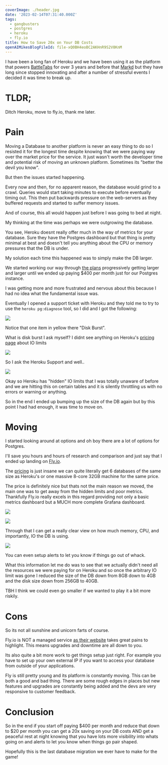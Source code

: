```yaml
---
coverImage: ./header.jpg
date: '2023-02-14T07:31:40.000Z'
tags:
  - gangbusters
  - postgres
  - heroku
  - fly.io
title: How to Save 20x on Your DB Costs
openAIMikesBlogFileId: file-xQ0BH4eoBC2AKHnR9S2V8KnM
---
```


I have been a long fan of Heroku and we have been using it as the platform that powers [BattleTabs](https://battletabs.io/) for over 3 years and before that [Markd](https://markd.co) but they have long since stopped innovating and after a number of stressful events I decided it was time to break up.

# TLDR;

Ditch Heroku, move to fly.io, thank me later.

# Pain

Moving a Database to another platform is never an easy thing to do so I resisted it for the longest time despite knowing that we were paying way over the market price for the service. It just wasn't worth the developer time and potential risk of moving an unknown platform. Sometimes its "better the devil you know".

But then the issues started happening.

Every now and then, for no apparent reason, the database would grind to a crawl. Queries would start taking minutes to execute before eventually timing out. This then put backwards pressure on the web-servers as they buffered requests and started to suffer memory issues.

And of course, this all would happen just before I was going to bed at night.

My thinking at the time was perhaps we were outgrowing the database.

You see, Heroku doesnt really offer much in the way of metrics for your database. Sure they have the Postgres dashboard but that thing is pretty minimal at best and doesn't tell you anything about the CPU or memory pressures that the DB is under.

My solution each time this happened was to simply make the DB larger.

We started working our way through [the plans](https://elements.heroku.com/addons/heroku-postgresql#pricing) progressively getting larger and larger until we ended up paying $400 per month just for our Postgres instance.

I was getting more and more frustrated and nervous about this because I had no idea what the fundamental issue was.

Eventually I opened a support ticket with Heroku and they told me to try to use the `heroku pg:diagnose` tool, so I did and I got the following:

[![](./diagnose.png)](./diagnose.png)

Notice that one item in yellow there "Disk Burst".

What is disk burst I ask myself? I didnt see anything on Heroku's [pricing page](https://elements.heroku.com/addons/heroku-postgresql#pricing) about IO limits

[![](./pricing.png)](./pricing.png)

So I ask the Heroku Support and well..

[![](./support.png)](./support.png)

Okay so Heroku has "hidden" IO limits that I was totally unaware of before and we are hitting this on certain tables and it is silently throttling us with no errors or warning or anything.

So in the end I ended up bumping up the size of the DB again but by this point I had had enough, it was time to move on.

# Moving

I started looking around at options and oh boy there are a lot of options for Postgres.

I'll save you hours and hours of research and comparison and just say that I ended up landing on [Fly.io](http://fly.io/).

The [pricing](https://fly.io/docs/postgres/) is just insane we can quite literally get 6 databases of the same size as Heroku's or one massive 8-core 32GB machine for the same price.

The price is definitely nice but thats not the main reason we moved, the main one was to get away from the hidden limits and poor metrics. Thankfully Fly.io really excels in this regard providing not only a basic metrics dashboard but a MUCH more complete Grafana dashboard.

[![](./basic.png)](./basic.png)

[![](./grafana.png)](./grafana.png)

Through that I can get a really clear view on how much memory, CPU, and importantly, IO the DB is using.

[![](./io.png)](./io.png)

You can even setup alerts to let you know if things go out of whack.

What this information let me do was to see that we actually didn't need all the resources we were paying for on Heroku and so once the arbitrary IO limit was gone I reduced the size of the DB down from 8GB down to 4GB and the disk size down from 256GB to 40GB.

TBH I think we could even go smaller if we wanted to play it a bit more riskily.

# Cons

So its not all sunshine and unicorn farts of course.

Fly.io is NOT a managed service [as their website](https://fly.io/docs/postgres/getting-started/what-you-should-know/) takes great pains to highlight. This means upgrades and downtime are all down to you.

Its also quite a bit more work to get things setup just right. For example you have to set up your own external IP if you want to access your database from outside of your applications.

Fly is still pretty young and its platform is constantly moving. This can be both a good and bad thing. There are some rough edges in places but new features and upgrades are constantly being added and the devs are very responsive to customer feedback.

# Conclusion

So in the end if you start off paying $400 per month and reduce that down to $20 per month you can get a 20x saving on your DB costs AND get a peaceful rest at night knowing that you have lots more visibility into whats going on and alerts to let you know when things go pair shaped.

Hopefully this is the last database migration we ever have to make for the game!
